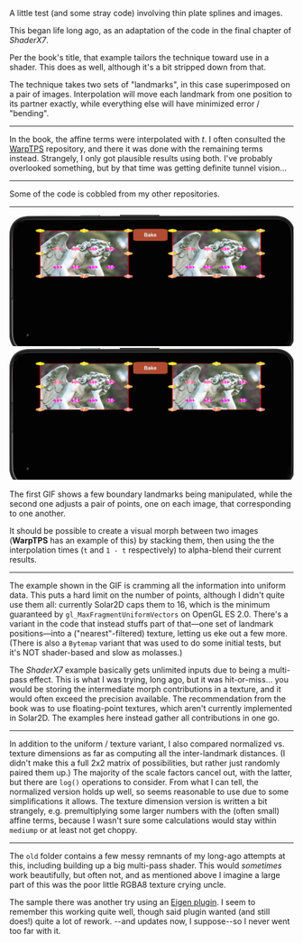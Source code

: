 A little test (and some stray code) involving thin plate splines and images.

This began life long ago, as an adaptation of the code in the final chapter of _ShaderX7_.

Per the book's title, that example tailors the technique toward use in a shader. This does as well, although it's a bit stripped down from that.

The technique takes two sets of "landmarks", in this case superimposed on a pair of images. Interpolation will move each landmark from one position to its
partner exactly, while everything else will have minimized error / "bending".

---

In the book, the affine terms were interpolated with _t_. I often consulted the [WarpTPS](https://github.com/dg1an3/WarpTPS) repository, and there it was
done with the remaining terms instead. Strangely, I only got plausible results using both. I've probably overlooked something, but by that time was getting
definite tunnel vision...

---

Some of the code is cobbled from my other repositories.

---

![image](tps1.gif)
![image](tps2.gif)

The first GIF shows a few boundary landmarks being manipulated, while the second one adjusts a pair of points, one on each image, that corresponding to one another.

It should be possible to create a visual morph between two images (**WarpTPS** has an example of this) by stacking them, then using the the interpolation times (`t` and `1 - t` respectively) to alpha-blend
their current results.

---

The example shown in the GIF is cramming all the information into uniform data. This puts a hard limit on the number of points, although I didn't quite use them all: currently Solar2D caps them to 16,
which is the minimum guaranteed by `gl_MaxFragmentUniformVectors` on OpenGL ES 2.0. There's a variant in the code that instead stuffs part of that&mdash;one set of landmark positions&mdash;into a ("nearest"-filtered)
texture, letting us eke out a few more. (There is also a `Bytemap` variant that was used to do some initial tests, but it's NOT shader-based and slow as molasses.)

The _ShaderX7_ example basically gets unlimited inputs due to being a multi-pass effect. This is what I was trying, long ago, but it was hit-or-miss... you would be storing the intermediate morph
contributions in a texture, and it would often exceed the precision available. The recommendation from the book was to use floating-point textures, which aren't currently implemented in Solar2D.
The examples here instead gather all contributions in one go.

---

In addition to the uniform / texture variant, I also compared normalized vs. texture dimensions as far as computing all the inter-landmark distances. (I didn't make this a full 2x2 matrix of possibilities,
but rather just randomly paired them up.) The majority of the scale factors cancel out, with the latter, but there are `log()` operations to consider. From what I can tell, the normalized version holds up
well, so seems reasonable to use due to some simplifications it allows. The texture dimension version is written a bit strangely, e.g. premultiplying some larger numbers with the (often small) affine terms,
because I wasn't sure some calculations would stay within `mediump` or at least not get choppy.

---

The `old` folder contains a few messy remnants of my long-ago attempts at this, including building up a big multi-pass shader. This would _sometimes_ work beautifully, but often not, and as mentioned
above I imagine a large part of this was the poor little RGBA8 texture crying uncle.

The sample there was another try using an [Eigen plugin](https://github.com/ggcrunchy/eigen-lua). I seem to remember this working quite well, though said plugin wanted (and still does!) quite a lot of rework.
--and updates now, I suppose--so I never went too far with it.
